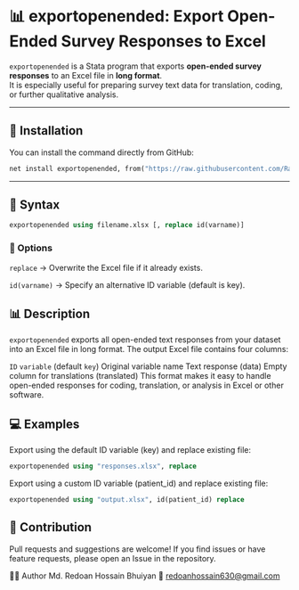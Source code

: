 # 📊 exportopenended: Export Open-Ended Survey Responses to Excel

`exportopenended` is a Stata program that exports **open-ended survey responses** to an Excel file in **long format**.  
It is especially useful for preparing survey text data for translation, coding, or further qualitative analysis.

---

## 🚀 Installation

You can install the command directly from GitHub:

```stata
net install exportopenended, from("https://raw.githubusercontent.com/RanaRedoan/exportopenended/main") replace
```
---
## 📖 Syntax
```stata
exportopenended using filename.xlsx [, replace id(varname)]
```
### 📌 Options
`replace` → Overwrite the Excel file if it already exists.

`id(varname)` → Specify an alternative ID variable (default is key).

## 📊 Description
`exportopenended` exports all open-ended text responses from your dataset into an Excel file in long format.
The output Excel file contains four columns:

`ID` `variable` (default `key`)
Original variable name
Text response (data)
Empty column for translations (translated)
This format makes it easy to handle open-ended responses for coding, translation, or analysis in Excel or other software.

## 💻 Examples
Export using the default ID variable (key) and replace existing file:
```stata
exportopenended using "responses.xlsx", replace
```
Export using a custom ID variable (patient_id) and replace existing file:
```stata
exportopenended using "output.xlsx", id(patient_id) replace
```

## 🤝 Contribution
Pull requests and suggestions are welcome!
If you find issues or have feature requests, please open an Issue in the repository.

👨‍💻 Author
Md. Redoan Hossain Bhuiyan
📧 redoanhossain630@gmail.com
